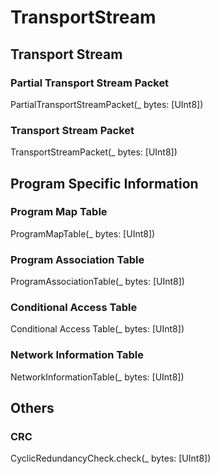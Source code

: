 # TransportStream

## Transport Stream

### Partial Transport Stream Packet

PartialTransportStreamPacket(_ bytes: [UInt8])

### Transport Stream Packet

TransportStreamPacket(_ bytes: [UInt8])

## Program Specific Information

### Program Map Table

ProgramMapTable(_ bytes: [UInt8])

### Program Association Table

ProgramAssociationTable(_ bytes: [UInt8])

### Conditional Access Table

Conditional Access Table(_ bytes: [UInt8])

### Network Information Table

NetworkInformationTable(_ bytes: [UInt8])

## Others

### CRC

CyclicRedundancyCheck.check(_ bytes: [UInt8])

